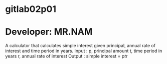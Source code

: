 # gitlab02p01

# Developer: MR.NAM
A calculator that calculates simple interest given principal, annual rate of interest and time period in years.
Input :
 p, principal amount
 t, time period in years
 r, annual rate of interest
Output :
 simple interest = p*t*r
